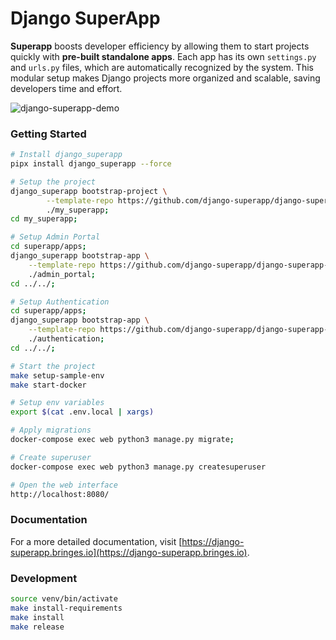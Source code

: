 # Django SuperApp
**Superapp** boosts developer efficiency by allowing them to start projects quickly with **pre-built standalone apps**. Each app has its own `settings.py` and `urls.py` files, which are automatically recognized by the system. This modular setup makes Django projects more organized and scalable, saving developers time and effort.

![django-superapp-demo](https://django-superapp.bringes.io/assets/docs/admin-portal/admin-portal.png "Django SuperApp")

### Getting Started
```bash
# Install django_superapp
pipx install django_superapp --force

# Setup the project
django_superapp bootstrap-project \
        --template-repo https://github.com/django-superapp/django-superapp-default-project \
        ./my_superapp;
cd my_superapp;

# Setup Admin Portal
cd superapp/apps;
django_superapp bootstrap-app \
    --template-repo https://github.com/django-superapp/django-superapp-admin-portal \
    ./admin_portal;
cd ../../;

# Setup Authentication
cd superapp/apps;
django_superapp bootstrap-app \
    --template-repo https://github.com/django-superapp/django-superapp-authentication \
    ./authentication;
cd ../../;

# Start the project
make setup-sample-env
make start-docker

# Setup env variables
export $(cat .env.local | xargs)

# Apply migrations
docker-compose exec web python3 manage.py migrate;

# Create superuser
docker-compose exec web python3 manage.py createsuperuser

# Open the web interface
http://localhost:8080/
```

### Documentation
For a more detailed documentation, visit [https://django-superapp.bringes.io](https://django-superapp.bringes.io).

### Development
```bash
source venv/bin/activate
make install-requirements
make install
make release
```
